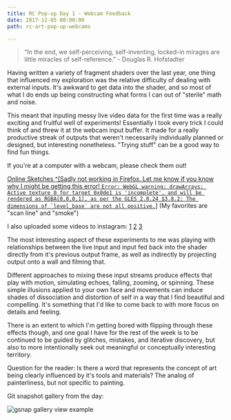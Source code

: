 ```yaml
---
title: RC Pop-up Day 1 - Webcam Feedback
date: 2017-12-05 00:00:00
path: rc-art-pop-up-webcams

---
```


> “In the end, we self-perceiving, self-inventing, locked-in mirages are little miracles of self-reference.” - Douglas R. Hofstadter

Having written a variety of fragment shaders over the last year, one thing that influenced my exploration was the relative difficulty of dealing with external inputs. It's awkward to get data into the shader, and so most of what I do ends up being constructing what forms I can out of "sterile" math and noise.

This meant that inputing messy live video data for the first time was a really exciting and fruitful well of experiments! Essentially I took every trick I could think of and threw it at the webcam input buffer. It made for a really productive streak of outputs that weren't necessarily individually planned or designed, but interesting nonetheless. "Trying stuff" can be a good way to find fun things.

If you're at a computer with a webcam, please check them out!

[Online Sketches ^[Sadly not working in Firefox. Let me know if you know why I might be getting this error! `` Error: WebGL warning: drawArrays: Active texture 0 for target 0x0de1 is 'incomplete', and will be rendered as RGBA(0,0,0,1), as per the GLES 2.0.24 $3.8.2: The dimensions of `level_base` are not all positive. ``]](https://maxbittker.github.io/webcam-sketches/)
(My favorites are "scan line" and "smoke")

I also uploaded some videos to instagram:
[1](https://www.instagram.com/p/BcRzsV7grXS/?taken-by=maxbittker)
[2](https://www.instagram.com/p/BcUIZa-At-O/?taken-by=maxbittker)
[3](https://www.instagram.com/p/BcUHC8fAyZv/?taken-by=maxbittker)

The most interesting aspect of these experiments to me was playing with relationships between the live input and input fed back into the shader directly from it's previous output frame, as well as indirectly by projecting output onto a wall and filming that.

Different approaches to mixing these input streams produce effects that play with motion, simulating echoes, falling, zooming, or spinning. These simple illusions applied to your own face and movements can induce shades of dissociation and distortion of self in a way that I find beautiful and compelling. It's something that I'd like to come back to with more focus on details and feeling.

There is an extent to which I'm getting bored with flipping through these effects though, and one goal I have for the rest of the week is to be continued to be guided by glitches, mistakes, and iterative discovery, but also to more intentionally seek out meaningful or conceptually interesting territory.

Question for the reader: Is there a word that represents the concept of art being clearly influenced by it's tools and materials? The analog of painterliness, but not specific to painting.

Git snapshot gallery from the day:

<div style="display:inline-block; margin:auto; width:100%">
<img style="margin:auto;float: none; max-height:none;" src="./gviewd2.png" alt="gsnap gallery view example">
</div>
